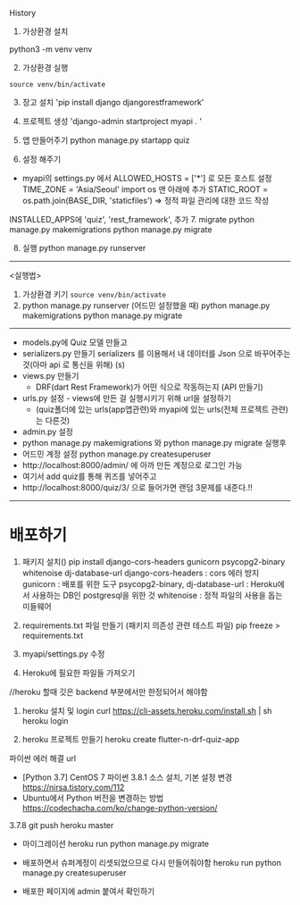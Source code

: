 History

1. 가상환경 설치

python3 -m venv venv

2. 가상환경 실행

`source venv/bin/activate`

3. 장고 설치
'pip install django djangorestframework'

4. 프로젝트 생성
'django-admin startproject myapi . '

5. 앱 만들어주기
python manage.py startapp quiz

6. 설정 해주기
- myapi의 settings.py 에서
ALLOWED_HOSTS = ['*'] 로 모든 호스트 설정
TIME_ZONE = 'Asia/Seoul'
import os
맨 아래에 추가
STATIC_ROOT = os.path.join(BASE_DIR, 'staticfiles')
=> 정적 파일 관리에 대한 코드 작성

INSTALLED_APPS에
    'quiz',
    'rest_framework',
추가
7. migrate
python manage.py makemigrations
python manage.py migrate

8. 실행
python manage.py runserver

--------
<실행법>
1. 가상환경 키기
`source venv/bin/activate`
2. python manage.py runserver
(어드민 설정했을 때)
python manage.py makemigrations
python manage.py migrate

----------------
- models.py에 Quiz 모델 만들고
- serializers.py 만들기
  serializers 를 이용해서 내 데이터를 Json 으로 바꾸어주는것(아마 api 로 통신을 위해) (s)
- views.py 만들기
  - DRF(dart Rest Framework)가 어떤 식으로 작동하는지 (API 만들기)
- urls.py 설정 - views에 만든 걸 실행시키기 위해 url을 설정하기
  - (quiz폴더에 있는 urls(app앱관련)와 myapi에 있는 urls(전체 프로젝트 관련)는 다른것)
- admin.py 설정
- python manage.py makemigrations 와 python manage.py migrate 실행후
- 어드민 계정 설정 python manage.py createsuperuser
- http://localhost:8000/admin/ 에 아까 만든 계정으로 로그인 가능
- 여기서 add quiz를 통해 퀴즈를 넣어주고
- http://localhost:8000/quiz/3/  으로 들어가면 랜덤 3문제를 내준다.!!


--------------------------------
# 배포하기
1. 패키지 설치()
pip install django-cors-headers gunicorn psycopg2-binary whitenoise dj-database-url
django-cors-headers : cors 에러 방지
gunicorn : 배포를 위한 도구
psycopg2-binary, dj-database-url : Heroku에서 사용하는 DB인 postgresql을 위한 것
whitenoise : 정적 파일의 사용을 돕는 미들웨어

2. requirements.txt 파일 만들기 (패키지 의존성 관련 테스트 파일)
pip freeze > requirements.txt

3. myapi/settings.py 수정

4. Heroku에 필요한 파일들 가져오기

//heroku 할때 깃은 backend 부분에서만 한정되어서 해야함
1. heroku 설치 및 login
curl https://cli-assets.heroku.com/install.sh | sh
heroku login

2. heroku 프로젝트 만들기
heroku create flutter-n-drf-quiz-app

파이썬 에러 해결 url
- [Python 3.7] CentOS 7 파이썬 3.8.1 소스 설치, 기본 설정 변경
https://nirsa.tistory.com/112
- Ubuntu에서 Python 버전을 변경하는 방법
https://codechacha.com/ko/change-python-version/

3.7.8
git push heroku master

- 마이그레이션
heroku run python manage.py migrate

- 배포하면서 슈퍼계정이 리셋되었으므로 다시 만들어줘야함
heroku run python manage.py createsuperuser

- 배포한 페이지에 admin 붙여서 확인하기
